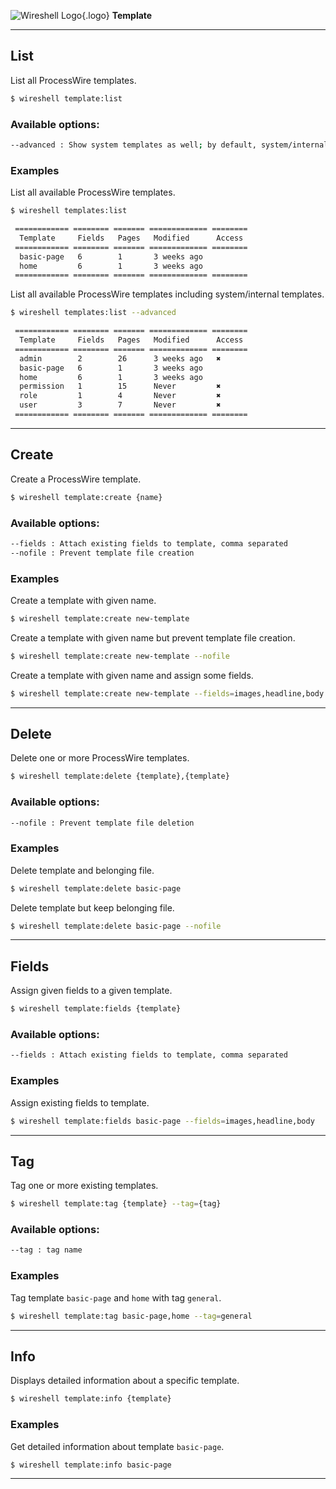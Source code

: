 ![Wireshell Logo](/assets/img/favicon-16x16.png){.logo} **Template**

---

## List

List all ProcessWire templates.

```sh
$ wireshell template:list
```

### Available options:

```sh
--advanced : Show system templates as well; by default, system/internal templates are not shown
```

### Examples

List all available ProcessWire templates.

```sh
$ wireshell templates:list

 ============ ======== ======= ============= ========
  Template     Fields   Pages   Modified      Access
 ============ ======== ======= ============= ========
  basic-page   6        1       3 weeks ago
  home         6        1       3 weeks ago
 ============ ======== ======= ============= ========
```

List all available ProcessWire templates including system/internal templates.

```sh
$ wireshell templates:list --advanced

 ============ ======== ======= ============= ========
  Template     Fields   Pages   Modified      Access
 ============ ======== ======= ============= ========
  admin        2        26      3 weeks ago   ✖
  basic-page   6        1       3 weeks ago
  home         6        1       3 weeks ago
  permission   1        15      Never         ✖
  role         1        4       Never         ✖
  user         3        7       Never         ✖
 ============ ======== ======= ============= ========
```

---

## Create

Create a ProcessWire template.

```sh
$ wireshell template:create {name}
```

### Available options:

```sh
--fields : Attach existing fields to template, comma separated
--nofile : Prevent template file creation
```

### Examples

Create a template with given name.

```sh
$ wireshell template:create new-template
```

Create a template with given name but prevent template file creation.

```sh
$ wireshell template:create new-template --nofile
```

Create a template with given name and assign some fields.

```sh
$ wireshell template:create new-template --fields=images,headline,body
```

---

## Delete

Delete one or more ProcessWire templates.

```sh
$ wireshell template:delete {template},{template}
```

### Available options:

```sh
--nofile : Prevent template file deletion
```

### Examples

Delete template and belonging file.

```sh
$ wireshell template:delete basic-page
```

Delete template but keep belonging file.

```sh
$ wireshell template:delete basic-page --nofile
```

---

## Fields

Assign given fields to a given template.

```sh
$ wireshell template:fields {template}
```

### Available options:

```sh
--fields : Attach existing fields to template, comma separated
```

### Examples

Assign existing fields to template.

```sh
$ wireshell template:fields basic-page --fields=images,headline,body
```

---

## Tag

Tag one or more existing templates.

```sh
$ wireshell template:tag {template} --tag={tag}
```

### Available options:

```sh
--tag : tag name
```

### Examples

Tag template `basic-page` and `home` with tag `general`.

```sh
$ wireshell template:tag basic-page,home --tag=general
```

---

## Info

Displays detailed information about a specific template.

```sh
$ wireshell template:info {template}
```

### Examples

Get detailed information about template `basic-page`.

```sh
$ wireshell template:info basic-page
```

---
